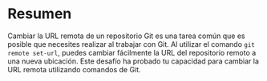 # Resumen

Cambiar la URL remota de un repositorio Git es una tarea común que es posible que necesites realizar al trabajar con Git. Al utilizar el comando `git remote set-url`, puedes cambiar fácilmente la URL del repositorio remoto a una nueva ubicación. Este desafío ha probado tu capacidad para cambiar la URL remota utilizando comandos de Git.
